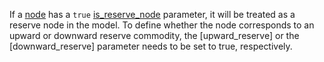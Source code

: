 If a [node](@ref) has a `true` [is\_reserve\_node](@ref) parameter,
it will be treated as a reserve node in the model. To define whether
the node corresponds to an upward or downward reserve commodity, the [upward\_reserve] or the [downward\_reserve]
parameter needs to be set to true, respectively.
